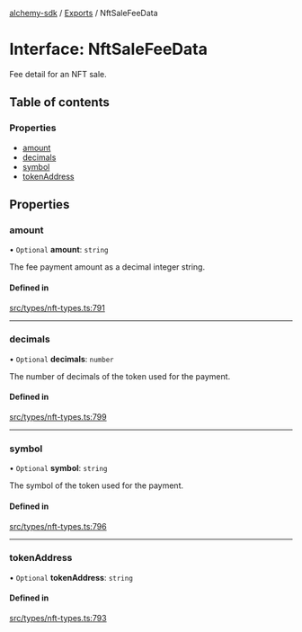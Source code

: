 [alchemy-sdk](../README.md) / [Exports](../modules.md) / NftSaleFeeData

# Interface: NftSaleFeeData

Fee detail for an NFT sale.

## Table of contents

### Properties

- [amount](NftSaleFeeData.md#amount)
- [decimals](NftSaleFeeData.md#decimals)
- [symbol](NftSaleFeeData.md#symbol)
- [tokenAddress](NftSaleFeeData.md#tokenaddress)

## Properties

### amount

• `Optional` **amount**: `string`

The fee payment amount as a decimal integer string.

#### Defined in

[src/types/nft-types.ts:791](https://github.com/alchemyplatform/alchemy-sdk-js/blob/44aa50c/src/types/nft-types.ts#L791)

___

### decimals

• `Optional` **decimals**: `number`

The number of decimals of the token used for the payment.

#### Defined in

[src/types/nft-types.ts:799](https://github.com/alchemyplatform/alchemy-sdk-js/blob/44aa50c/src/types/nft-types.ts#L799)

___

### symbol

• `Optional` **symbol**: `string`

The symbol of the token used for the payment.

#### Defined in

[src/types/nft-types.ts:796](https://github.com/alchemyplatform/alchemy-sdk-js/blob/44aa50c/src/types/nft-types.ts#L796)

___

### tokenAddress

• `Optional` **tokenAddress**: `string`

#### Defined in

[src/types/nft-types.ts:793](https://github.com/alchemyplatform/alchemy-sdk-js/blob/44aa50c/src/types/nft-types.ts#L793)
